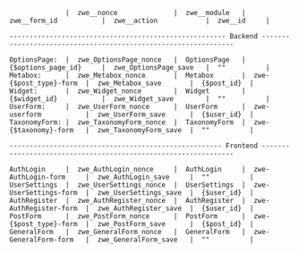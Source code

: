 ```
              |  zwe__nonce              |  zwe__module   |  zwe__form_id           |  zwe__action            |  zwe__id     |

------------------------------------------------------ Backend ---------------------------------------------------------------

OptionsPage:  |  zwe_OptionsPage_nonce   |  OptionsPage   |  {$options_page_id}     |  zwe_OptionsPage_save   |  ""          |
Metabox:      |  zwe_Metabox_nonce       |  Metabox       |  zwe-{$post_type}-form  |  zwe_Metabox_save       |  {$post_id}  |
Widget:       |  zwe_Widget_nonce        |  Widget        |  {$widget_id}           |  zwe_Widget_save        |  ""          |
UserForm:     |  zwe_UserForm_nonce      |  UserForm      |  zwe-userform           |  zwe_UserForm_save      |  {$user_id}  |
TaxonomyForm: |  zwe_TaxonomyForm_nonce  |  TaxonomyForm  |  zwe-{$taxonomy}-form   |  zwe_TaxonomyForm_save  |  ""          |

----------------------------------------------------- Frontend ---------------------------------------------------------------

AuthLogin     |  zwe_AuthLogin_nonce     |  AuthLogin     |  zwe-AuthLogin-form     |  zwe_AuthLogin_save     |  ""          |
UserSettings  |  zwe_UserSettings_nonce  |  UserSettings  |  zwe-UserSettings-form  |  zwe_UserSettings_save  |  {$user_id}  |
AuthRegister  |  zwe_AuthRegister_nonce  |  AuthRegister  |  zwe-AuthRegister-form  |  zwe_AuthRegister_save  |  {$user_id}  |
PostForm      |  zwe_PostForm_nonce      |  PostForm      |  zwe-{$post_type}-form  |  zwe_PostForm_save      |  {$post_id}  |
GeneralForm   |  zwe_GeneralForm_nonce   |  GeneralForm   |  zwe-GeneralForm-form   |  zwe_GeneralForm_save   |  ""          |
```
<!--
<table>
	<tr>
		<th></th>
		<th>zwe__nonce</th>
		<th>zwe__module</th>
		<th>zwe__form_id</th>
		<th>zwe__action</th>
		<th>zwe__id</th>
	</tr>
	<tr>
		<th colspan="6">Backend</th>
	</tr>
	<tr>
		<td>OptionsPage:</td>
		<td>zwe_OptionsPage_nonce</td>
		<td>OptionsPage</td>
		<td>{$options_page_id}</td>
		<td>zwe_OptionsPage_save</td>
		<td>""</td>
	</tr>
	<tr>
		<td>Metabox:</td>
		<td>zwe_Metabox_nonce</td>
		<td>Metabox</td>
		<td>zwe-{$post_type}-form</td>
		<td>zwe_Metabox_save</td>
		<td>{$post_id}</td>
	</tr>
	<tr>
		<td>Widget:</td>
		<td>zwe_Widget_nonce</td>
		<td>Widget</td>
		<td>{$widget_id}</td>
		<td>zwe_Widget_save</td>
		<td>""</td>
	</tr>
	<tr>
		<td>UserForm:</td>
		<td>zwe_UserForm_nonce</td>
		<td>UserForm</td>
		<td>zwe-userform</td>
		<td>zwe_UserForm_save</td>
		<td>{$user_id}</td>
	</tr>
	<tr>
		<td>TaxonomyForm:</td>
		<td>zwe_TaxonomyForm_nonce</td>
		<td>TaxonomyForm</td>
		<td>zwe-{$taxonomy}-form</td>
		<td>zwe_TaxonomyForm_save</td>
		<td>""</td>
	</tr>

	<tr>
		<th colspan="6">Frontend</th>
	</tr>
	<tr>
		<td>AuthLogin</td>
		<td>zwe_AuthLogin_nonce</td>
		<td>AuthLogin</td>
		<td>zwe-AuthLogin-form</td>
		<td>zwe_AuthLogin_save</td>
		<td>""</td>
	</tr>
	<tr>
		<td>UserSettings</td>
		<td>zwe_UserSettings_nonce</td>
		<td>UserSettings</td>
		<td>zwe-UserSettings-form</td>
		<td>zwe_UserSettings_save</td>
		<td>{$user_id}</td>
	</tr>
	<tr>
		<td>AuthRegister</td>
		<td>zwe_AuthRegister_nonce</td>
		<td>AuthRegister</td>
		<td>zwe-AuthRegister-form</td>
		<td>zwe_AuthRegister_save</td>
		<td>{$user_id}</td>
	</tr>
	<tr>
		<td>PostForm</td>
		<td>zwe_PostForm_nonce</td>
		<td>PostForm</td>
		<td>zwe-{$post_type}-form</td>
		<td>zwe_PostForm_save</td>
		<td>{$post_id}</td>
	</tr>
	<tr>
		<td>GeneralForm</td>
		<td>zwe_GeneralForm_nonce</td>
		<td>GeneralForm</td>
		<td>zwe-GeneralForm-form</td>
		<td>zwe_GeneralForm_save</td>
		<td>""</td>
	</tr>
</table>
-->